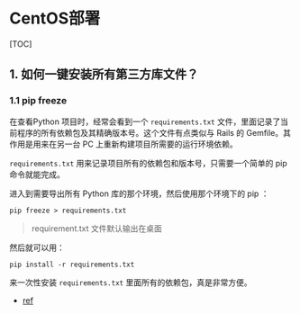 # CentOS部署

[TOC]

## 1. 如何一键安装所有第三方库文件？

### 1.1 pip freeze

在查看Python 项目时，经常会看到一个 `requirements.txt` 文件，里面记录了当前程序的所有依赖包及其精确版本号。这个文件有点类似与 Rails 的 Gemfile。其作用是用来在另一台 PC 上重新构建项目所需要的运行环境依赖。

`requirements.txt` 用来记录项目所有的依赖包和版本号，只需要一个简单的 pip 命令就能完成。

进入到需要导出所有 Python 库的那个环境，然后使用那个环境下的 pip ：

```
pip freeze > requirements.txt
```

> requirement.txt 文件默认输出在桌面

然后就可以用：

```
pip install -r requirements.txt
```

来一次性安装 `requirements.txt` 里面所有的依赖包，真是非常方便。

- [ref](https://github.com/tgz0514/DeepLearning_Notes_CV/blob/master/other/Python/Python%E4%B8%80%E9%94%AE%E5%AE%89%E8%A3%85%E6%89%80%E6%9C%89%E7%AC%AC%E4%B8%89%E6%96%B9%E5%BA%93.md)